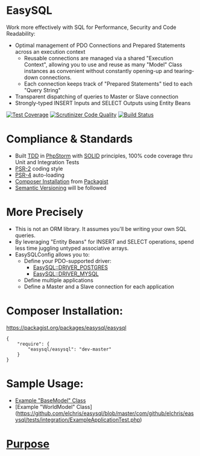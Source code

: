 EasySQL
=======

Work more effectively with SQL for Performance, Security and Code Readability:

* Optimal management of PDO Connections and Prepared Statements across an execution context
   * Reusable connections are managed via a shared "Execution Context", allowing you to use and reuse as many "Model" Class instances as convenient without constantly opening-up and tearing-down connections.
   * Each connection keeps track of "Prepared Statements" tied to each "Query String"
* Transparent dispatching of queries to Master or Slave connection
* Strongly-typed INSERT Inputs and SELECT Outputs using Entity Beans

[![Test Coverage](https://codeclimate.com/github/elchris/easysql/badges/coverage.svg)](https://codeclimate.com/github/elchris/easysql)
[![Scrutinizer Code Quality](https://scrutinizer-ci.com/g/elchris/easysql/badges/quality-score.png?b=master)](https://scrutinizer-ci.com/g/elchris/easysql/?branch=master)
[![Build Status](https://scrutinizer-ci.com/g/elchris/easysql/badges/build.png?b=master)](https://scrutinizer-ci.com/g/elchris/easysql/build-status/master)

Compliance & Standards
======================

* Built [TDD](http://en.wikipedia.org/wiki/Test-driven_development) in [PhpStorm](https://www.jetbrains.com/phpstorm/) with [SOLID](http://en.wikipedia.org/wiki/SOLID_(object-oriented_design)) principles, 100% code coverage thru Unit and Integration Tests
* [PSR-2](http://www.php-fig.org/psr/psr-2/) coding style
* [PSR-4](http://www.php-fig.org/psr/psr-4/) auto-loading
* [Composer Installation](https://getcomposer.org) from [Packagist](https://packagist.org/packages/easysql/easysql)
* [Semantic Versioning](http://semver.org) will be followed

More Precisely
==============

* This is not an ORM library. It assumes you'll be writing your own SQL queries.
* By leveraging "Entity Beans" for INSERT and SELECT operations, spend less time juggling untyped associative arrays.
* EasySQLConfig allows you to:
    * Define your PDO-supported driver:
      * [EasySQL::DRIVER_POSTGRES](https://github.com/elchris/easysql/blob/master/com/github/elchris/easysql/EasySQLConfig.php#L96)
      * [EasySQL::DRIVER_MYSQL](https://github.com/elchris/easysql/blob/master/com/github/elchris/easysql/EasySQLConfig.php#L95)
    * Define multiple applications
    * Define a Master and a Slave connection for each application

Composer Installation:
======================

https://packagist.org/packages/easysql/easysql

    {
        "require": {
            "easysql/easysql": "dev-master"
        }
    }

Sample Usage:
=============
* [Example "BaseModel" Class](https://github.com/elchris/easysql/blob/master/com/github/elchris/easysql/tests/integration/ExampleBaseModel.php)
* [Example "WorldModel" Class]
(https://github.com/elchris/easysql/blob/master/com/github/elchris/easysql/tests/integration/ExampleApplicationTest.php)

[Purpose](https://github.com/elchris/easysql/blob/master/com/github/elchris/easysql/EasySQL.php#L13)
========




